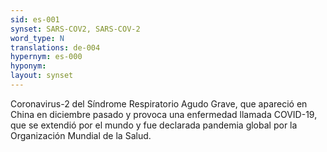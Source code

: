 ```yaml
---
sid: es-001
synset: SARS-COV2, SARS-COV-2
word_type: N
translations: de-004
hypernym: es-000
hyponym: 
layout: synset
---
```

Coronavirus-2 del Síndrome Respiratorio Agudo Grave, que apareció en China en diciembre pasado y provoca una enfermedad llamada 
COVID-19, que se extendió por el mundo y fue declarada pandemia global 
por la Organización Mundial de la Salud.
